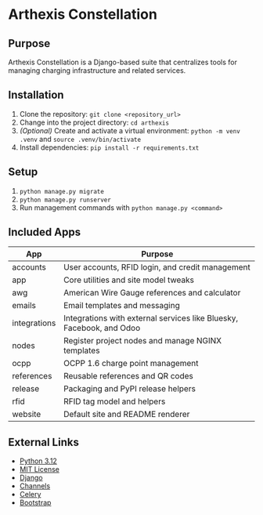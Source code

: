 # Arthexis Constellation

## Purpose
Arthexis Constellation is a Django-based suite that centralizes tools for managing charging infrastructure and related services.

## Installation
1. Clone the repository: `git clone <repository_url>`
2. Change into the project directory: `cd arthexis`
3. *(Optional)* Create and activate a virtual environment: `python -m venv .venv` and `source .venv/bin/activate`
4. Install dependencies: `pip install -r requirements.txt`

## Setup
1. `python manage.py migrate`
2. `python manage.py runserver`
3. Run management commands with `python manage.py <command>`

## Included Apps
| App | Purpose |
| --- | --- |
| accounts | User accounts, RFID login, and credit management |
| app | Core utilities and site model tweaks |
| awg | American Wire Gauge references and calculator |
| emails | Email templates and messaging |
| integrations | Integrations with external services like Bluesky, Facebook, and Odoo |
| nodes | Register project nodes and manage NGINX templates |
| ocpp | OCPP 1.6 charge point management |
| references | Reusable references and QR codes |
| release | Packaging and PyPI release helpers |
| rfid | RFID tag model and helpers |
| website | Default site and README renderer |

## External Links
- [Python 3.12](https://www.python.org/downloads/release/python-31210/)
- [MIT License](LICENSE)
- [Django](https://www.djangoproject.com/)
- [Channels](https://channels.readthedocs.io/)
- [Celery](https://docs.celeryq.dev/)
- [Bootstrap](https://getbootstrap.com/)
